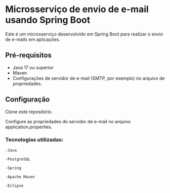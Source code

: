 # Microsserviço de envio de e-mail usando Spring Boot
Este é um microsserviço desenvolvido em Spring Boot para realizar o envio de e-mails em aplicações.

## Pré-requisitos

- Java 17 ou superior
- Maven
- Configurações de servidor de e-mail (SMTP, por exemplo) no arquivo de propriedades.

## Configuração

Clone este repositório.

Configure as propriedades do servidor de e-mail no arquivo application.properties.

<h3>Tecnologias utilizadas:</h3>

`-Java`

`-PostgreSQL`

`-Spring`

`-Apache Maven`

`-Eclipse`
